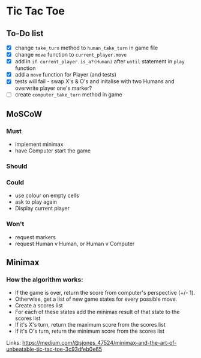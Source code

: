 # Tic Tac Toe

## To-Do list
- [x] change `take_turn` method to `human_take_turn` in game file
- [x] change `move` function to `current_player.move`
- [x] add in `if current_player.is_a?(Human)` after `until` statement in `play` function 
- [x] add a `move` function for Player (and tests)
- [x] tests will fail - swap X's & O's and initalise with two Humans and overwrite player one's marker?
- [ ] create `computer_take_turn` method in game

## MoSCoW

### Must
- implement minimax
- have Computer start the game

### Should 

### Could 
- use colour on empty cells
- ask to play again
- Display current player

### Won't
- request markers
- request Human v Human, or Human v Computer

## Minimax

### How the algorithm works:

- If the game is over, return the score from computer's perspective (+/- 1).
- Otherwise, get a list of new game states for every possible move.
- Create a scores list
- For each of these states add the minimax result of that state to the scores list
- If it's X's turn, return the maximum score from the scores list
- If it's O's turn, return the minimum score from the scores list

Links: https://medium.com/@sjones_47524/minimax-and-the-art-of-unbeatable-tic-tac-toe-3c93dfeb0e65
